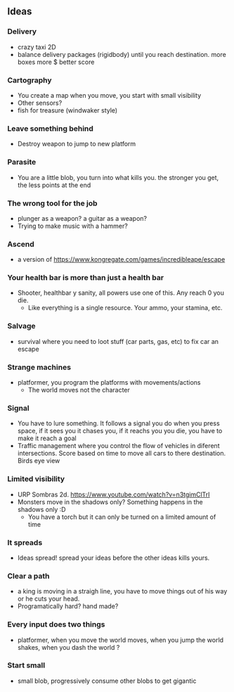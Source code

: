 ## Ideas
### Delivery
- crazy taxi 2D
- balance delivery packages (rigidbody) until you reach destination. more boxes more $ better score

### Cartography
- You create a map when you move, you start with small visibility
- Other sensors?
- fish for treasure (windwaker style)

### Leave something behind
- Destroy weapon to jump to new platform

### Parasite
- You are a little blob, you turn into what kills you. the stronger you get, the less points at the end

### The wrong tool for the job
- plunger as a weapon? a guitar as a weapon?
- Trying to make music with a hammer?

### Ascend
- a version of https://www.kongregate.com/games/incredibleape/escape

### Your health bar is more than just a health bar
- Shooter, healthbar y sanity, all powers use one of this. Any reach 0 you die.
	- Like everything is a single resource. Your ammo, your stamina, etc.

### Salvage
- survival where you need to loot stuff (car parts, gas, etc) to fix car an escape

### Strange machines
- platformer, you program the platforms with movements/actions
	- The world moves not the character

### Signal
- You have to lure something. It follows a signal you do when you press space, if it sees you it chases you, if it reachs you you die, you have to make it reach a goal
- Traffic management where you control the flow of vehicles in diferent intersections. Score based on time to move all cars to there destination. Birds eye view

### Limited visibility
- URP Sombras 2d. https://www.youtube.com/watch?v=n3tgimClTrI
- Monsters move in the shadows only? Something happens in the shadows only :D
	- You have a torch but it can only be turned on a limited amount of time

### It spreads
- Ideas spread! spread your ideas before the other ideas kills yours.

### Clear a path
- a king is moving in a straigh line, you have to move things out of his way or he cuts your head.
- Programatically hard? hand made?

### Every input does two things
- platformer, when you move the world moves, when you jump the world shakes, when you dash the world ?

### Start small
- small blob, progressively consume other blobs to get gigantic